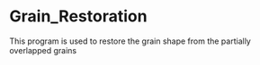 # Grain_Restoration
This program is used to restore the grain shape from the partially overlapped grains
